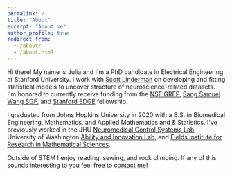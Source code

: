 ```yaml
---
permalink: /
title: "About"
excerpt: "About me"
author_profile: true
redirect_from: 
  - /about/
  - /about.html
---
```


Hi there! My name is Julia and I'm a PhD candidate in Electrical Engineering at Stanford University. I work with [Scott Linderman](https://web.stanford.edu/~swl1/) on developing and fitting statistical models to uncover structure of neuroscience-related datasets. I'm honored to currently receive funding from the [NSF GRFP](https://www.nsfgrfp.org/), [Sang Samuel Wang SGF](https://vpge.stanford.edu/fellowships-funding/sgf), and [Stanford EDGE](https://vpge.stanford.edu/fellowships-funding/enhancing-diversity-graduate) fellowship.

I graduated from Johns Hopkins University in 2020 with a B.S. in Biomedical Engineering, Mathematics, and Applied Mathematics and & Statistics. I've previously worked in the JHU [Neuromedical Control Systems Lab](https://sarmalab.icm.jhu.edu/), University of Washington [Ability and Innovation Lab](https://steelelab.me.uw.edu/), and [Fields Institute for Research in Mathematical Sciences](http://www.fields.utoronto.ca/activities/19-20/2019-fusrp). 

Outside of STEM I enjoy reading, sewing, and rock climbing. If any of this sounds interesting to you feel free to [contact me](mailto:jcostac@stanford.edu)! 

